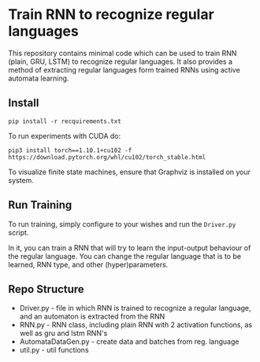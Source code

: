 # Train RNN to recognize regular languages

This repository contains minimal code which can be used to train RNN (plain, GRU, LSTM) to recognize regular languages.
It also provides a method of extracting regular languages form trained RNNs using active automata learning.

## Install 
```
pip install -r recquirements.txt
```
To run experiments with CUDA do:
```
pip3 install torch==1.10.1+cu102 -f https://download.pytorch.org/whl/cu102/torch_stable.html
```
To visualize finite state machines, ensure that Graphviz is installed on your system.

## Run Training
To run training, simply configure to your wishes and run the `Driver.py` script.

In it, you can train a RNN that will try to learn the input-output behaviour of the regular language.
You can change the regular language that is to be learned, RNN type, and other (hyper)parameters. 

## Repo Structure
- Driver.py - file in which RNN is trained to recognize a regular language, and an automaton is extracted from the RNN
- RNN.py - RNN class, including plain RNN with 2 activation functions, as well as gru and lstm RNN's
- AutomataDataGen.py - create data and batches from reg. language
- util.py - util functions

